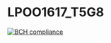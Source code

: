 # LPOO1617_T5G8
[![BCH compliance](https://bettercodehub.com/edge/badge/beerzyp/LPOO1617_T5G8?token=8ad76b37169e018295809009e3d8776e1436005d)](https://bettercodehub.com/)
